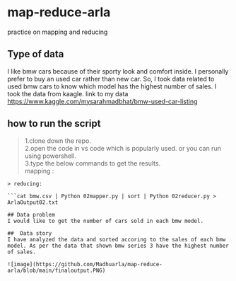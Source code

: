 # map-reduce-arla
practice on mapping and reducing

## Type of data
I like bmw cars because of their sporty look and comfort inside. I personally prefer to buy an used car rather than new car. So, I took data related to used bmw cars to know which model has the highest number of sales.
I took the data from kaagle. link to my data https://www.kaggle.com/mysarahmadbhat/bmw-used-car-listing

## how to run the script
> 1.clone down the repo. <br/>
> 2.open the code in vs code which is popularly used. or you can run using powershell. <br/>
> 3.type the below commands to get the results. <br/>
> mapping :

```cat bmw.csv | Python 02mapper.py > ArlaOutput01.txt
> reducing:

```cat bmw.csv | Python 02mapper.py | sort | Python 02reducer.py > ArlaOutput02.txt

## Data problem
I would like to get the number of cars sold in each bmw model.

##  Data story
I have analyzed the data and sorted accoring to the sales of each bmw model. As per the data that shown bmw series 3 have the highest number of sales. 

![image](https://github.com/Madhuarla/map-reduce-arla/blob/main/finaloutput.PNG)
